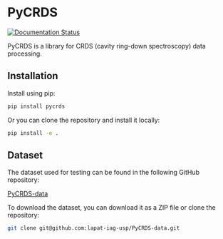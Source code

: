 # PyCRDS

[![Documentation Status](https://readthedocs.org/projects/pycrds/badge/?version=latest&style=flat)](https://readthedocs.org/projects/pycrds/?badge=latest)

PyCRDS is a library for CRDS (cavity ring-down spectroscopy) data processing.

## Installation

Install using pip:

```bash
pip install pycrds
```

Or you can clone the repository and install it locally:

```bash
pip install -e .
```

## Dataset

The dataset used for testing can be found in the following GitHub repository:

[PyCRDS-data](https://github.com/lapat-iag-usp/PyCRDS-data)

To download the dataset, you can download it as a ZIP file or clone the repository:

```bash
git clone git@github.com:lapat-iag-usp/PyCRDS-data.git
```